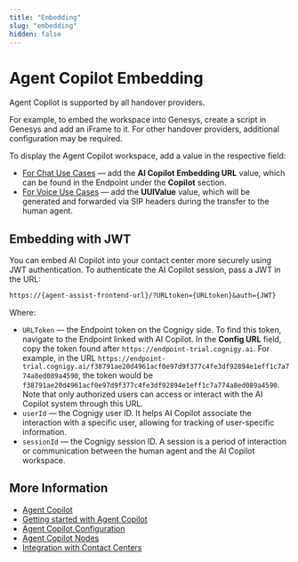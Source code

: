 ```yaml
---
title: "Embedding"
slug: "embedding"
hidden: false
---
```


# Agent Copilot Embedding

Agent Copilot is supported by all handover providers.

For example, to embed the workspace into Genesys, create a script in Genesys and add an iFrame to it. For other handover providers, additional configuration may be required.

To display the Agent Copilot workspace, add a value in the respective field:

- [For Chat Use Cases](chat.md) — add the **AI Copilot Embedding URL** value, which can be found in the Endpoint under the **Copilot** section.
- [For Voice Use Cases](voice/voice-overview.md) — add the **UUIValue** value, which will be generated and forwarded via SIP headers during the transfer to the human agent.

## Embedding with JWT

You can embed AI Copilot into your contact center more securely using JWT authentication. To authenticate the AI Copilot session, pass a JWT in the URL:

```txt
https://{agent-assist-frontend-url}/?URLtoken={URLtoken}&auth={JWT}
```

Where:

- `URLToken` — the Endpoint token on the Cognigy side. To find this token, navigate to the Endpoint linked with AI Copilot. In the **Config URL** field, copy the token found after `https://endpoint-trial.cognigy.ai`. For example, in the URL `https://endpoint-trial.cognigy.ai/f38791ae20d4961acf0e97d9f377c4fe3df92894e1eff1c7a774a8ed089a4590`, the token would be `f38791ae20d4961acf0e97d9f377c4fe3df92894e1eff1c7a774a8ed089a4590`. Note that only authorized users can access or interact with the AI Copilot system through this URL. 
- `userId` — the Cognigy user ID. It helps AI Copilot associate the interaction with a specific user, allowing for tracking of user-specific information.
- `sessionId` — the Cognigy session ID. A session is a period of interaction or communication between the human agent and the AI Copilot workspace.

## More Information

- [Agent Copilot](overview.md)
- [Getting started with Agent Copilot](getting-started.md)
- [Agent Copilot Configuration](configuration.md)
- [Agent Copilot Nodes](../ai/build/node-reference/ai-copilot/overview.md)
- [Integration with Contact Centers](contact-center-integration.md)
